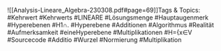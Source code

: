 
![[Analysis-Lineare_Algebra-230308.pdf#page=69]]Tags & Topics:
   #Kehrwert
   #Kehrwerts
   #LINEARE
   #Lösungsmenge
   #Hauptaugenmerk
   #Hyperebenen
   #H1∩.
   #Hyperebene
   #Additionen
   #Algorithmus
   #Realität
   #Aufmerksamkeit
   #eineHyperebene
   #Multiplikationen
   #H={x∈V
   #Sourcecode
   #Additio
   #Wurzel
   #Normierung
   #Multiplikation